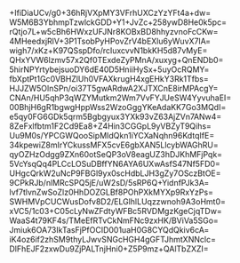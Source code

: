 +IfiDiaUCv/g0+36hRjVXpMY3VFrhUXCzYzYFt4a+dw=
W5M6B3YbhmpTzwlckGDD+Y1+JvZc+258ywD8He0k5pc=
rQtjo7L+w5cBh6HWxzUFJNr8KOBxBD8hhyzvnoFcCKw=
4MHeedxjRlV+3P1TsobPyHPovZrV4bEXlu6yWuvX7lA=
wigh7/xKz+K97QSspDfo/rcIuxcvvN1bkKH5d87vMyE=
QHxYVW6lzmv57x2Qf0TExdeZyPMnA/xuxyg+QnENDb0=
5hirNPYrtybejsuoDY6dE40D5HniiHySx+5uyOcRQMY=
fbXptPt1Gc0VBHZlUh0VFAXkrugH4xgEHkY3Rk1Tfbs=
HJJZW5OlnSPn/oi37T5gwARdwA2XJTXCnE8irMPAcgY=
CNAn/HU5qhP3qWZYMutkm2Wm7VvFYJUeSW4YyvuhaEI=
00BhjH6gR1bgwgHppWss2WzoGggYKeAdaKK7Go3MQdI=
e5qy0FG6GDk5qrm5Bgbgyux3YXk93vZ63AjZVn7ANw4=
8ZeFxlfbtm1F2Cd9Ea8+Z4Hin3CGGpL9yVBZyT9Qihs=
Uu9M0s/YPCGWQooSipMIdQkn1iYCXaNqhn96KdtqIfE=
34kpewiZ8mIrYCkussMFX5cvE6gbXAN5LlcybWAGhRU=
qyOZHzOdgg9ZXn60otSeQP3oV8eagUZ3hDJKhMFjPqk=
5VcYsqQq4PLCcLOSuDBffYN6AYA6UXwAsfS47Nf5FD0=
UHgcQrkW2uNcP9FBGl9yx0scHdbLJH3gZy7OSczBtOE=
9CPkRJb/nlMRcSPQ5jE/uW2sD/5sRP6Q+YidnfPJk3A=
lvf7tlvnZwSoZlz0HhDOZGLBf8POhPXkMYXp9RxYzPs=
SWHMVpCUCWusDofv8D2/ELGlhlLUqzzwnoh9A3oHmt0=
xVC5/1c03+C05cLyNwZFdtyWFBc5RVDMgzKgeCjqTDw=
WaaS4t79KF4s/TMeEfRTvCkNmFNc9zxHK/BViVa5SGo=
Jmiuk6OA73IkTasFjPfOCID001uaH0G8CYQdQkiv6cA=
iK4oz6if2zhSM9thyLJwvSNGcHGH4gGFTJhmtXNNclc=
DlFhEJF2zxwDu9ZjPALTnjHni0+Z5P9mz+QAlTbZXZI=
